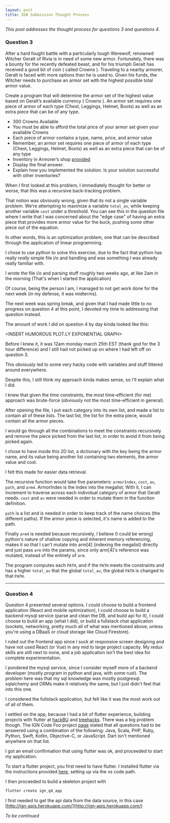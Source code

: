 ```yaml
---
layout: post
title: IGN Submission Thought Process
---
```


_This post addresses the thought process for questions 3 and questions 4_.

### Question 3
After a hard fought battle with a particularly tough Werewolf, renowned Witcher Geralt of Rivia is in need of some new armor. Fortunately, there was a bounty for the recently defeated beast, and for his triumph Geralt has received a good bit of coin ( called Crowns ). Traveling to a nearby armorer, Geralt is faced with more options than he is used to. Given his funds, the Witcher needs to purchase an armor set with the highest possible total armor value.

Create a program that will determine the armor set of the highest value based on Geralt’s available currency ( Crowns ). An armor set requires one piece of armor of each type (Chest, Leggings, Helmet, Boots) as well as an extra piece that can be of any type.

* 300 Crowns Available
* You must be able to afford the total price of your armor set given your available Crowns
* Each piece of armor contains a type, name, price, and armor value
* Remember, an armor set requires one piece of armor of each type (Chest, Leggings, Helmet, Boots) as well as an extra piece that can be of any type
* Inventory in Armorer’s shop [provided](https://s3.amazonaws.com/o.www.ign.com/code-foo/2019/static/Witcher+Inventory+(1).pdf)
* Display the final answer.
* Explain how you implemented the solution. Is your solution successful with other inventories?

When I first looked at this problem, I immediately thought for better or worse, that this was a recursive back-tracking problem.

That notion was obviously wrong, given that its not a single variable problem. We're attempting to maximize a variable `total_av`, while keeping another variable `cost` under a threshold. You can see this in the question file where I write that I was concerned about the "edge case" of having an extra piece that provides more armor value for the buck, pushing some other piece out of the equation.

In other words, this is an optimization problem, one that can be described through the application of linear programming.

I chose to use python to solve this exercise, due to the fact that python has really _really_ simple file i/o and handling and was something I was already really familiar with.

I wrote the file i/o and parsing stuff roughly two weeks ago, at like 2am in the morning (That's when I started the application)

Of course, being the person I am, I managed to not get work done for the next week (in my defense, it was midterms).

The next week was spring break, and given that I had made little to no progress on question 4 at this point, I devoted my time to addressing that question instead.

The amount of work I did on question 4 by day kinda looked like this:

&lt;INSERT HUMOROUS PLOT.LY EXPONENTIAL GRAPH&gt;

Before I knew it, it was 12am monday march 25th EST (thank god for the 3 hour difference) and I still had not picked up on where I had left off on question 3.

This obviously led to some very hacky code with variables and stuff littered around everywhere.

Despite this, I still think my approach kinda makes sense, so I'll explain what I did.

I knew that given the time constraints, the most time-efficient (for me) approach was brute-force (obviously not the most time-efficient in general).

After opening the file, I put each category into its own list, and made a list to contain all of these lists. The last list, the list for the extra piece, would contain all the armor pieces.

I would go through all the combinations to meet the constraints recursively and remove the piece picked from the last list, in order to avoid it from being picked again.

I chose to have inside this 2D list, a dictionary with the key being the armor name, and its value being another list containing two elements, the armor value and cost.

I felt this made for easier data retrieval.

The recursive function would take five parameters: `armorIndex`, `cost`, `av`, `path`, and `arm4`. ArmorIndex is the index into the  megalist; With it, I can increment to traverse across each individual category of armor that Geralt needs. `cost` and `av` were needed in order to mutate them in the function definition.

`path` is a list and is needed in order to keep track of the name choices (the different paths). If the armor piece is selected, it's name is added to the path.

Finally `arm4` is needed because recursively, I believe (I could be wrong) python's nature of shallow copying and inherent memory referencing, makes it so that I can't mutate into arm[4] (indexing the megalist) directly and just pass `arm` into the params, since only arm[4]'s reference was mutated, instead of the entirety of `arm`.

The program computes each `PATH`, and if the `PATH` meets the constraints and has a higher `total_av` that the global `total_av`, the global `PATH` is changed to that `PATH`.

<hr>

### Question 4

Question 4 presented several options. I could choose to build a frontend application (React and mobile optimization), I could choose to build a backend mysql service (parse and clean the DB, and build api for it), I could choose to build an app (what I did), or build a fullstack chat application (sockets, networking, pretty much all of what was mentioned above, unless you're using a DBaaS or cloud storage like Cloud Firestore).

I ruled out the frontend app since I suck at responsive screen designing and have not used React (or Vue) in any mid to large project capacity. My redux skills are still next to none, and a job application isn't the best idea for complete experimentation.

I pondered the mysql service, since I consider myself more of a backend developer (mostly program in python and java, with some rust). The problem here was that my sql knowledge was mostly postgresql. sqlalchemy and ORMs make it relatively the same, but I just didn't feel that into this one.

I considered the fullstack application, but felt like it was the most work out of all of them.

I settled on the app, because I had a bit of flutter experience, building projects with flutter at [hackBU](http://hackbu.org/2019s/) and [treehacks](https://www.treehacks.com/). There was a big problem though. The IGN Code Foo project [page](https://www.ign.com/code-foo/2019) stated that all questions had to be answered using a combination of the following: Java, Scala, PHP, Ruby, Python, Swift, Kotlin, Objective-C, or JavaScript. Dart isn't mentioned anywhere on that list.

I got an email confirmation that using flutter was ok, and proceeded to start my application.

To start a flutter project, you first need to have flutter. I installed flutter via the instructions provided [here](https://flutter.dev/docs/get-started/install/linux), setting up via the vs code path.

I then proceeded to build a skeleton project with

```bash
flutter create ign_q4_app
```

I first needed to get the api data from the data source, in this case [http://ign-apis.herokuapp.com/](http://ign-apis.herokuapp.com/)

_To be continued_

